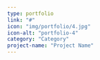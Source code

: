 ```yaml
---
type: portfolio
link: "#"
icon: "img/portfolio/4.jpg"
icon-alt: "portfolio-4"
category: "Category"
project-name: "Project Name"
---
```

